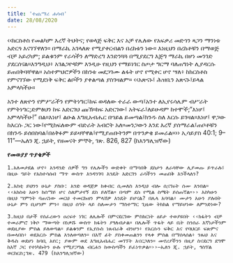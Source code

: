 ```yaml
---
title: 'ተጨማሪ ሐሳብ'
date: 28/08/2020
---
```


‹‹ክርስቶስ የመልካም እረኛ ትህትና; የወላጅ ፍቅር እና አቻ የሌለው የአፍቃሪ መድኅን ጻጋን ማንነቱ አድርጎ እናገኘዋለን። በማራኪ አገላለጽ የሚያቀርብልን በረከቱን ነው። እነዚህን በረከቶቹን በማወጅ ብቻ አይረካም; ይልቁንም የራሳችን ለማድረግ እንድንጓጓ በሚያደርግ እጅግ ማራኪ በሆነ መንገድ ያደርሰናል።እንግዲህ፥ አገልጋዮቹም እንዲሁ የዚህን የማይነገር ስጦታ ግርማ ባለጠግነት ሊያዳርሱ ይጠበቅባቸዋል። አስተምህሮዎችን በከንቱ መደጋገሙ ልፋት ሆኖ የሚቀር ሆኖ ሣለ፥ ከክርስቶስ የምናገኘው የሚደነቅ ፍቅር ልቦችን ያቀልጣል ያስገዛልም። ‹‹አጽናኑ፤ ሕዝቤን አጽናኑ፤ይላል አምላካችሁ።

አንተ ለጽዮን የምሥራችን የምትነግር፤ከፍ ወዳለው ተራራ ውጣ፤አንተ ለኢየሩሳሌም ብሥራት የምትነግር;ድምፅህን ከፍ አድርገህ ጩኽ።ከፍ አድርገው፤ አትፍራ፤ለይሁዳም ከተሞች;“እነሆ፤ አምላካችሁ!” በል።እነሆ፤ ልዑል እግዚአብሔር በኀይል   			    ይመጣል፤ክንዱ ስለ እርሱ ይገዛል።እነሆ፤ ዋጋው ከእርሱ ጋር ነው፤የሚከፍለውም ብድራት አብሮት አለ።መንጋውን እንደ እረኛ ያሰማራል፤ጠቦቶቹን በክንዱ ይሰበስባል፤በዕቅፉም ይይዛቸዋል፤የሚያጠቡትንም በጥንቃቄ ይመራል።›› ኢሳይያስ 40:1; 9–11”—ኤለን ጂ. ኋይት, የዘመናት ምኞት, ገጽ. 826, 827 (ከእንግሊዝኛው)

**የመወያያ ጥያቄዎች**

`1.አለመታደል ሆኖ፥ አንዳንድ ሰዎች ግን የሌሎችን ውድቀት በማሳበቅ ደስታን ለራሳቸው ሊያመጡ ይጥራሉ፤ በዚሁ ዓይት የአስተሳሰብ ማጥ ውስጥ እንዳንገባ እንዴት አድርገን ራሳችንን መጠበቅ እንችላለን?`

`2.እስቲ ይህንን ሁኔታ ያስቡ: አንድ ወዳጅዎ ከቀብር ሲመለስ እንዲህ ብሎ ሲናገሩት ሰሙ እንበል። ‹‹አክስቴ አሁን ከሰማይ ሆና ስለምታየኝ ደስ ይለኛል። በጣም ደስ የሚል ስሜት ይሰጠኛል።›› እስካሁን በዚህ ሣምንት ባጠናነው መርህ ተመርኩዘን ምላሽዎ እንዴት ይሆናል? በሌላ አባባል፥ ሙታን አሁን ያሉበት ሁኔታ ምን ቢሆንም ምን፥ በዚህ ሰዓት ላይ ስለሙታን ማስተማር ጊዜው ትክክል የማይሆነው ለምንድነው?`

`3.ከዚህ በታች የሰፈረውን ዐረፍተ ነገር ለሌሎች በምናደርገው ምስክርነት ዕይታ ተወያዩበት ‹‹ክፋትን ብቻ ተመራምሮ ነቅሶ ማውጣት በነቃሹ ውስጥ ክፋትን ያጎለብታል። በሌሎች ጥፋት ላይ ቤት ስንሰራ እኛነታችንም ወደዚያው ምስል ይለወጣል። ይልቁንም የኢየሱስ ነጸብራቅ ብንሆን፥ የእርሱን ፍቅር እና የባህርይ ፍጽምና በመላበስ፥ ወደእርሱ ምስል እንለወጣለን። በእኛ ፊት ያስቀመጠልንን የላቀ ምስል በማሰላሰል፥ ንጹህ እና ቅዱስ ወደሆነ ከባቢ አየር; ያውም ወደ እግዚአብሔር መገኘት እናርጋለን። መኖሪያችንን በዚያ ስናደርግ ደግሞ ከእኛ ጋር የተነካኩትን ሁሉ የሚያጋግል ብርሐን ከውስጣችን ይፈነጥቃል።››—ኤለን ጂ. ኋይት, ጎስፕል ወርከርስ;ገጽ. 479 (ከእንግሊዝኛው)    `
